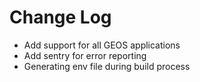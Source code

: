 # Change Log

- Add support for all GEOS applications
- Add sentry for error reporting
- Generating env file during build process
